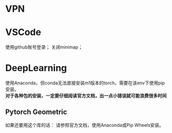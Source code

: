 # VPN


# VSCode
使用github账号登录；
关闭minimap；

# DeepLearning
使用Anaconda，但conda无法直接安装m1版本的torch，需要在该env下使用pip安装。<br>
**对于各种包的安装，一定要仔细阅读官方文档，出一点小错误就可能浪费很多时间**

## Pytorch Geometric
如果还要用这个库的话：
  请参照官方文档，使用Anaconda或Pip Wheels安装。
